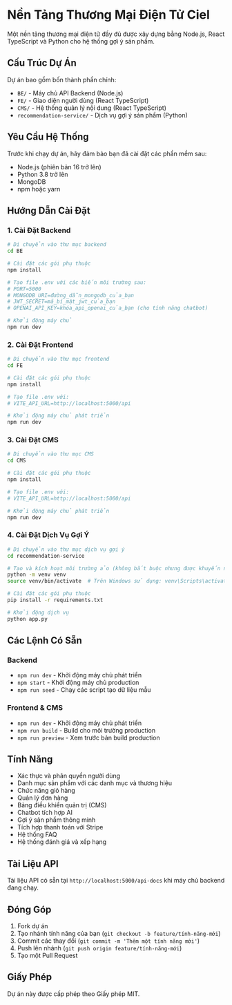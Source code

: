# Nền Tảng Thương Mại Điện Tử Ciel

Một nền tảng thương mại điện tử đầy đủ được xây dựng bằng Node.js, React TypeScript và Python cho hệ thống gợi ý sản phẩm.

## Cấu Trúc Dự Án

Dự án bao gồm bốn thành phần chính:

- `BE/` - Máy chủ API Backend (Node.js)
- `FE/` - Giao diện người dùng (React TypeScript)
- `CMS/` - Hệ thống quản lý nội dung (React TypeScript)
- `recommendation-service/` - Dịch vụ gợi ý sản phẩm (Python)

## Yêu Cầu Hệ Thống

Trước khi chạy dự án, hãy đảm bảo bạn đã cài đặt các phần mềm sau:

- Node.js (phiên bản 16 trở lên)
- Python 3.8 trở lên
- MongoDB
- npm hoặc yarn

## Hướng Dẫn Cài Đặt

### 1. Cài Đặt Backend

```bash
# Di chuyển vào thư mục backend
cd BE

# Cài đặt các gói phụ thuộc
npm install

# Tạo file .env với các biến môi trường sau:
# PORT=5000
# MONGODB_URI=đường_dẫn_mongodb_của_bạn
# JWT_SECRET=mã_bí_mật_jwt_của_bạn
# OPENAI_API_KEY=khóa_api_openai_của_bạn (cho tính năng chatbot)

# Khởi động máy chủ
npm run dev
```

### 2. Cài Đặt Frontend

```bash
# Di chuyển vào thư mục frontend
cd FE

# Cài đặt các gói phụ thuộc
npm install

# Tạo file .env với:
# VITE_API_URL=http://localhost:5000/api

# Khởi động máy chủ phát triển
npm run dev
```

### 3. Cài Đặt CMS

```bash
# Di chuyển vào thư mục CMS
cd CMS

# Cài đặt các gói phụ thuộc
npm install

# Tạo file .env với:
# VITE_API_URL=http://localhost:5000/api

# Khởi động máy chủ phát triển
npm run dev
```

### 4. Cài Đặt Dịch Vụ Gợi Ý

```bash
# Di chuyển vào thư mục dịch vụ gợi ý
cd recommendation-service

# Tạo và kích hoạt môi trường ảo (không bắt buộc nhưng được khuyến nghị)
python -m venv venv
source venv/bin/activate  # Trên Windows sử dụng: venv\Scripts\activate

# Cài đặt các gói phụ thuộc
pip install -r requirements.txt

# Khởi động dịch vụ
python app.py
```

## Các Lệnh Có Sẵn

### Backend

- `npm run dev` - Khởi động máy chủ phát triển
- `npm start` - Khởi động máy chủ production
- `npm run seed` - Chạy các script tạo dữ liệu mẫu

### Frontend & CMS

- `npm run dev` - Khởi động máy chủ phát triển
- `npm run build` - Build cho môi trường production
- `npm run preview` - Xem trước bản build production

## Tính Năng

- Xác thực và phân quyền người dùng
- Danh mục sản phẩm với các danh mục và thương hiệu
- Chức năng giỏ hàng
- Quản lý đơn hàng
- Bảng điều khiển quản trị (CMS)
- Chatbot tích hợp AI
- Gợi ý sản phẩm thông minh
- Tích hợp thanh toán với Stripe
- Hệ thống FAQ
- Hệ thống đánh giá và xếp hạng

## Tài Liệu API

Tài liệu API có sẵn tại `http://localhost:5000/api-docs` khi máy chủ backend đang chạy.

## Đóng Góp

1. Fork dự án
2. Tạo nhánh tính năng của bạn (`git checkout -b feature/tính-năng-mới`)
3. Commit các thay đổi (`git commit -m 'Thêm một tính năng mới'`)
4. Push lên nhánh (`git push origin feature/tính-năng-mới`)
5. Tạo một Pull Request

## Giấy Phép

Dự án này được cấp phép theo Giấy phép MIT.
